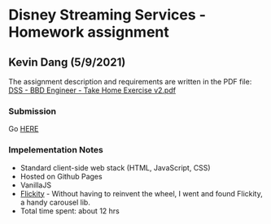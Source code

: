 # Disney Streaming Services - Homework assignment
## Kevin Dang (5/9/2021)

The assignment description and requirements are written in the PDF file: [DSS - BBD Engineer - Take Home Exercise v2.pdf](https://github.com/peoncode/peoncode.github.io/blob/master/dss/DSS%20-%20BBD%20Engineer%20-%20Take%20Home%20Exercise%20v2.pdf)

### Submission
Go [HERE](https://peoncode.github.io/dss/dss.html)

### Impelementation Notes
- Standard client-side web stack (HTML, JavaScript, CSS)
- Hosted on Github Pages
- VanillaJS
- [Flickity](https://flickity.metafizzy.co/) - Without having to reinvent the wheel, I went and found Flickity, a handy carousel lib.
- Total time spent: about 12 hrs

